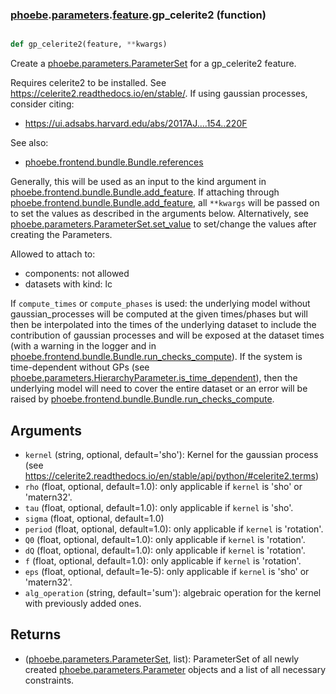 ### [phoebe](phoebe.md).[parameters](phoebe.parameters.md).[feature](phoebe.parameters.feature.md).gp_celerite2 (function)


```py

def gp_celerite2(feature, **kwargs)

```



Create a [phoebe.parameters.ParameterSet](phoebe.parameters.ParameterSet.md) for a gp_celerite2 feature.

Requires celerite2 to be installed.  See https://celerite2.readthedocs.io/en/stable/.
If using gaussian processes, consider citing:
* https://ui.adsabs.harvard.edu/abs/2017AJ....154..220F

See also:
* [phoebe.frontend.bundle.Bundle.references](phoebe.frontend.bundle.Bundle.references.md)

Generally, this will be used as an input to the kind argument in
[phoebe.frontend.bundle.Bundle.add_feature](phoebe.frontend.bundle.Bundle.add_feature.md).  If attaching through
[phoebe.frontend.bundle.Bundle.add_feature](phoebe.frontend.bundle.Bundle.add_feature.md), all `**kwargs` will be
passed on to set the values as described in the arguments below.  Alternatively,
see [phoebe.parameters.ParameterSet.set_value](phoebe.parameters.ParameterSet.set_value.md) to set/change the values
after creating the Parameters.

Allowed to attach to:
* components: not allowed
* datasets with kind: lc

If `compute_times` or `compute_phases` is used: the underlying model without
gaussian_processes will be computed at the given times/phases but will then
be interpolated into the times of the underlying dataset to include the
contribution of gaussian processes and will be exposed at the dataset
times (with a warning in the logger and in
[phoebe.frontend.bundle.Bundle.run_checks_compute](phoebe.frontend.bundle.Bundle.run_checks_compute.md)).  If the system is
time-dependent without GPs
(see [phoebe.parameters.HierarchyParameter.is_time_dependent](phoebe.parameters.HierarchyParameter.is_time_dependent.md)), then
the underlying model will need to cover the entire dataset or an error
will be raised by [phoebe.frontend.bundle.Bundle.run_checks_compute](phoebe.frontend.bundle.Bundle.run_checks_compute.md).


Arguments
----------
* `kernel` (string, optional, default='sho'): Kernel for the gaussian
    process (see https://celerite2.readthedocs.io/en/stable/api/python/#celerite2.terms)
* `rho` (float, optional, default=1.0): only applicable if `kernel` is
    'sho' or 'matern32'.
* `tau` (float, optional, default=1.0): only applicable if `kernel` is
    'sho'.
* `sigma` (float, optional, default=1.0)
* `period` (float, optional, default=1.0): only applicable if `kernel` is
    'rotation'.
* `Q0` (float, optional, default=1.0): only applicable if `kernel` is
    'rotation'.
* `dQ` (float, optional, default=1.0): only applicable if `kernel` is
    'rotation'.
* `f` (float, optional, default=1.0): only applicable if `kernel` is
    'rotation'.
* `eps` (float, optional, default=1e-5): only applicable if `kernel` is
    'sho' or 'matern32'.
* `alg_operation` (string, default='sum'): algebraic operation for the kernel with previously added ones.

Returns
--------
* ([phoebe.parameters.ParameterSet](phoebe.parameters.ParameterSet.md), list): ParameterSet of all newly created
    [phoebe.parameters.Parameter](phoebe.parameters.Parameter.md) objects and a list of all necessary
    constraints.

